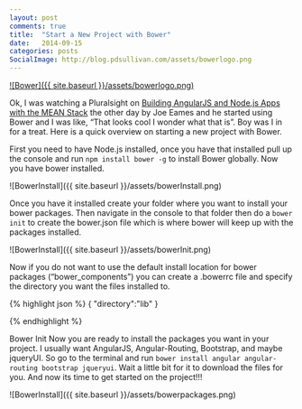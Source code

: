 ```yaml
---
layout: post
comments: true
title:  "Start a New Project with Bower"
date:   2014-09-15
categories: posts
SocialImage: http://blog.pdsullivan.com/assets/bowerlogo.png
---
```



[![Bower]({{ site.baseurl }}/assets/bowerlogo.png)](http://bower.io)

Ok, I was watching a Pluralsight on [Building AngularJS and Node.js Apps with the MEAN Stack][pluralsightcourse] the other day by Joe Eames and he started using Bower and I was like, “That looks cool I wonder what that is”. Boy was I in for a treat. Here is a quick overview on starting a new project with Bower.

First you need to have Node.js installed, once you have that installed pull up the console and run `npm install bower -g` to install Bower globally. Now you have bower installed.



![BowerInstall]({{ site.baseurl }}/assets/bowerInstall.png)

Once you have it installed create your folder where you want to install your bower packages. Then navigate in the console to that folder then do a `bower init` to create the bower.json file which is where bower will keep up with the packages installed.



![BowerInstall]({{ site.baseurl }}/assets/bowerInit.png)

Now if you do not want to use the default install location for bower packages (“bower_components”) you can create a .bowerrc file and specify the directory you want the files installed to.

{% highlight json %}
{
    "directory":"lib"
}

{% endhighlight %}



Bower Init
Now you are ready to install the packages you want in your project. I usually want AngularJS, Angular-Routing, Bootstrap, and maybe jqueryUI. So go to the terminal and run `bower install angular angular-routing bootstrap jqueryui`. Wait a little bit for it to download the files for you. And now its time to get started on the project!!!


![BowerInstall]({{ site.baseurl }}/assets/bowerpackages.png)

[pluralsightcourse]: http://pluralsight.com/training/courses/TableOfContents?courseName=building-angularjs-nodejs-apps-mean&highlight=joe-eames_building-angularjs-nodejs-apps-mean-m3*5#building-angularjs-nodejs-apps-mean-m3
